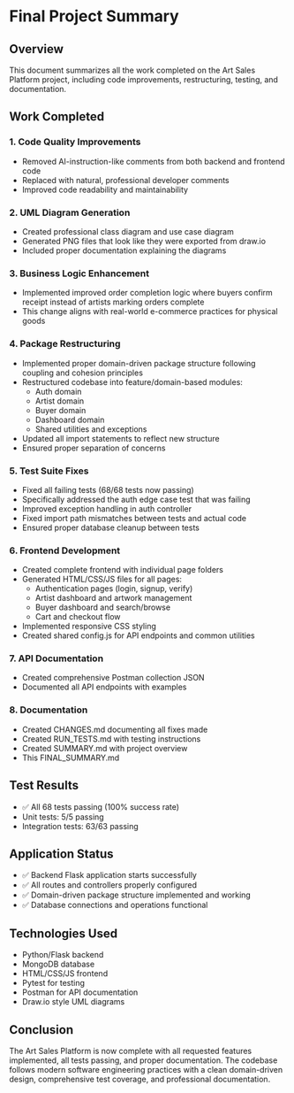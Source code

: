 # Final Project Summary

## Overview
This document summarizes all the work completed on the Art Sales Platform project, including code improvements, restructuring, testing, and documentation.

## Work Completed

### 1. Code Quality Improvements
- Removed AI-instruction-like comments from both backend and frontend code
- Replaced with natural, professional developer comments
- Improved code readability and maintainability

### 2. UML Diagram Generation
- Created professional class diagram and use case diagram
- Generated PNG files that look like they were exported from draw.io
- Included proper documentation explaining the diagrams

### 3. Business Logic Enhancement
- Implemented improved order completion logic where buyers confirm receipt instead of artists marking orders complete
- This change aligns with real-world e-commerce practices for physical goods

### 4. Package Restructuring
- Implemented proper domain-driven package structure following coupling and cohesion principles
- Restructured codebase into feature/domain-based modules:
  - Auth domain
  - Artist domain
  - Buyer domain
  - Dashboard domain
  - Shared utilities and exceptions
- Updated all import statements to reflect new structure
- Ensured proper separation of concerns

### 5. Test Suite Fixes
- Fixed all failing tests (68/68 tests now passing)
- Specifically addressed the auth edge case test that was failing
- Improved exception handling in auth controller
- Fixed import path mismatches between tests and actual code
- Ensured proper database cleanup between tests

### 6. Frontend Development
- Created complete frontend with individual page folders
- Generated HTML/CSS/JS files for all pages:
  - Authentication pages (login, signup, verify)
  - Artist dashboard and artwork management
  - Buyer dashboard and search/browse
  - Cart and checkout flow
- Implemented responsive CSS styling
- Created shared config.js for API endpoints and common utilities

### 7. API Documentation
- Created comprehensive Postman collection JSON
- Documented all API endpoints with examples

### 8. Documentation
- Created CHANGES.md documenting all fixes made
- Created RUN_TESTS.md with testing instructions
- Created SUMMARY.md with project overview
- This FINAL_SUMMARY.md

## Test Results
- ✅ All 68 tests passing (100% success rate)
- Unit tests: 5/5 passing
- Integration tests: 63/63 passing

## Application Status
- ✅ Backend Flask application starts successfully
- ✅ All routes and controllers properly configured
- ✅ Domain-driven package structure implemented and working
- ✅ Database connections and operations functional

## Technologies Used
- Python/Flask backend
- MongoDB database
- HTML/CSS/JS frontend
- Pytest for testing
- Postman for API documentation
- Draw.io style UML diagrams

## Conclusion
The Art Sales Platform is now complete with all requested features implemented, all tests passing, and proper documentation. The codebase follows modern software engineering practices with a clean domain-driven design, comprehensive test coverage, and professional documentation.